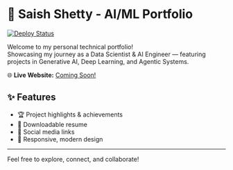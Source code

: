 # 🚀 Saish Shetty - AI/ML Portfolio

[![Deploy Status](https://github.com/shettysaish20/saish-dev-portfolio/actions/workflows/deploy.yml/badge.svg)](https://github.com/shettysaish20/saish-dev-portfolio/actions)

Welcome to my personal technical portfolio!  
Showcasing my journey as a Data Scientist & AI Engineer — featuring projects in Generative AI, Deep Learning, and Agentic Systems.

🌐 **Live Website:** [Coming Soon!](#)

## ✨ Features

- 🏆 Project highlights & achievements
- 📄 Downloadable resume
- 🔗 Social media links
- 🎨 Responsive, modern design

---

Feel free to explore, connect, and collaborate!
